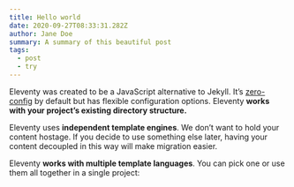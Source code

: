 ```yaml
---
title: Hello world
date: 2020-09-27T08:33:31.282Z
author: Jane Doe
summary: A summary of this beautiful post
tags:
  - post
  - try
---
```

Eleventy was created to be a JavaScript alternative to Jekyll. It’s [zero-config](https://www.11ty.dev/docs/resources/#zero-config) by default but has flexible configuration options. Eleventy **works with your project’s existing directory structure.**

Eleventy uses **independent template engines**. We don’t want to hold your content hostage. If you decide to use something else later, having your content decoupled in this way will make migration easier.

Eleventy **works with multiple template languages**. You can pick one or use them all together in a single project: